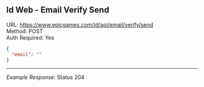 ## Id Web - Email Verify Send

URL: https://www.epicgames.com/id/api/email/verify/send \
Method: POST \
Auth Required: Yes

```json
{
  "email": ""
}
```

---

_Example Response_: Status 204
